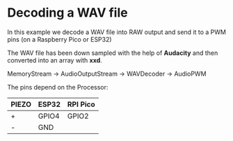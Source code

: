 # Decoding a WAV file

In this example we decode a WAV file into RAW output and send it to a PWM pins (on a Raspberry Pico or ESP32)

The WAV file has been down sampled with the help of __Audacity__ and then converted into an array with __xxd__. 

MemoryStream -> AudioOutputStream -> WAVDecoder -> AudioPWM

The pins depend on the Processor:

| PIEZO   |  ESP32         | RPI Pico        | 
| --------| ---------------|-----------------|
| +       |  GPIO4         | GPIO2           |
| -       |  GND           |                 |


